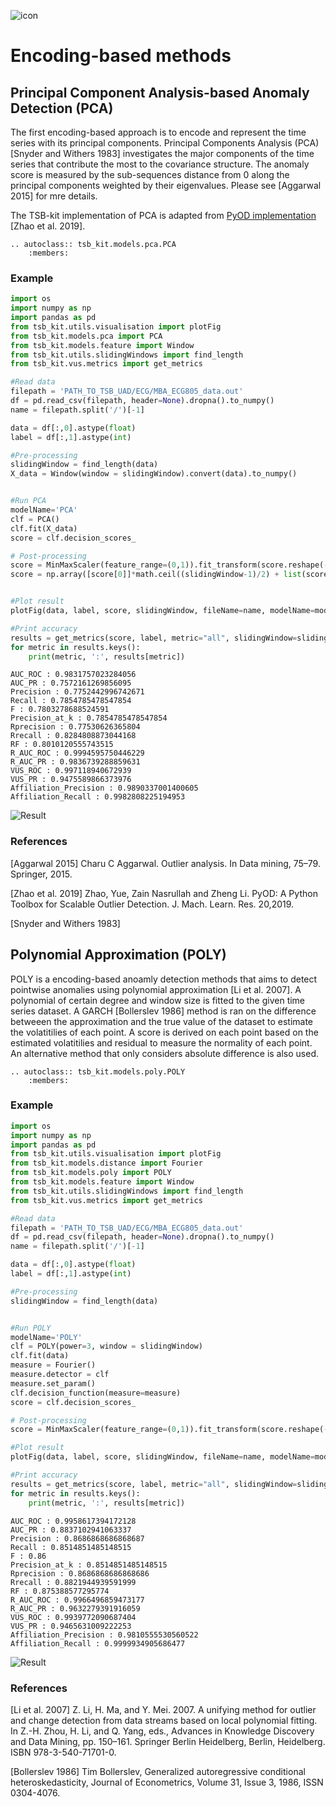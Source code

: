 ![icon](../../images/method_icons/encoding.png "icon")
# Encoding-based methods

## Principal Component Analysis-based Anomaly Detection (PCA)

The first encoding-based approach is to encode and represent the time series with its principal components. Principal Components Analysis (PCA) [Snyder and Withers 1983] investigates the major components of the time series that contribute the most to the covariance structure. The anomaly score is measured by the sub-sequences distance from 0 along the principal components weighted by their eigenvalues. Please see [Aggarwal 2015] for mre details.


The TSB-kit implementation of PCA is adapted from [PyOD implementation](https://pyod.readthedocs.io/en/latest/) [Zhao et al. 2019].

```{eval-rst}  
.. autoclass:: tsb_kit.models.pca.PCA
    :members:

```

### Example

```python
import os
import numpy as np
import pandas as pd
from tsb_kit.utils.visualisation import plotFig
from tsb_kit.models.pca import PCA
from tsb_kit.models.feature import Window
from tsb_kit.utils.slidingWindows import find_length
from tsb_kit.vus.metrics import get_metrics

#Read data
filepath = 'PATH_TO_TSB_UAD/ECG/MBA_ECG805_data.out'
df = pd.read_csv(filepath, header=None).dropna().to_numpy()
name = filepath.split('/')[-1]

data = df[:,0].astype(float)
label = df[:,1].astype(int)

#Pre-processing    
slidingWindow = find_length(data)
X_data = Window(window = slidingWindow).convert(data).to_numpy()


#Run PCA
modelName='PCA'
clf = PCA()
clf.fit(X_data)
score = clf.decision_scores_

# Post-processing
score = MinMaxScaler(feature_range=(0,1)).fit_transform(score.reshape(-1,1)).ravel()
score = np.array([score[0]]*math.ceil((slidingWindow-1)/2) + list(score) + [score[-1]]*((slidingWindow-1)//2))


#Plot result
plotFig(data, label, score, slidingWindow, fileName=name, modelName=modelName) 

#Print accuracy
results = get_metrics(score, label, metric="all", slidingWindow=slidingWindow)
for metric in results.keys():
    print(metric, ':', results[metric])
```
```
AUC_ROC : 0.9831757023284056
AUC_PR : 0.7572161269856095
Precision : 0.7752442996742671
Recall : 0.7854785478547854
F : 0.7803278688524591
Precision_at_k : 0.7854785478547854
Rprecision : 0.77530626365804
Rrecall : 0.8284808873044168
RF : 0.8010120555743515
R_AUC_ROC : 0.9994595750446229
R_AUC_PR : 0.9836739288859631
VUS_ROC : 0.997118940672939
VUS_PR : 0.9475589866373976
Affiliation_Precision : 0.9890337001400605
Affiliation_Recall : 0.9982808225194953
```
![Result](../../images/method_results/PCA.png "PCA Result")

### References

[Aggarwal 2015] Charu C Aggarwal. Outlier analysis. In Data mining, 75–79. Springer, 2015.

[Zhao et al. 2019] Zhao, Yue, Zain Nasrullah and Zheng Li. PyOD: A Python Toolbox for Scalable Outlier Detection. J. Mach. Learn. Res. 20,2019.

[Snyder and Withers 1983] 

## Polynomial Approximation (POLY)


POLY is a encoding-based anoamly detection methods that aims to detect pointwise anomalies using polynomial approximation [Li et al. 2007]. A polynomial of certain degree and window size is fitted to the given time series dataset. A GARCH [Bollerslev 1986] method is ran on the difference betweeen the approximation and the true value of the dataset to estimate the volatitilies of each point. A score is derived on each point based on the estimated volatitilies and residual to measure the normality of each point. An alternative method that only considers absolute difference is also used.


```{eval-rst}  
.. autoclass:: tsb_kit.models.poly.POLY
    :members:

```

### Example

```python
import os
import numpy as np
import pandas as pd
from tsb_kit.utils.visualisation import plotFig
from tsb_kit.models.distance import Fourier
from tsb_kit.models.poly import POLY
from tsb_kit.models.feature import Window
from tsb_kit.utils.slidingWindows import find_length
from tsb_kit.vus.metrics import get_metrics

#Read data
filepath = 'PATH_TO_TSB_UAD/ECG/MBA_ECG805_data.out'
df = pd.read_csv(filepath, header=None).dropna().to_numpy()
name = filepath.split('/')[-1]

data = df[:,0].astype(float)
label = df[:,1].astype(int)

#Pre-processing    
slidingWindow = find_length(data)


#Run POLY
modelName='POLY'
clf = POLY(power=3, window = slidingWindow)
clf.fit(data)
measure = Fourier()
measure.detector = clf
measure.set_param()
clf.decision_function(measure=measure)
score = clf.decision_scores_

# Post-processing
score = MinMaxScaler(feature_range=(0,1)).fit_transform(score.reshape(-1,1)).ravel()

#Plot result
plotFig(data, label, score, slidingWindow, fileName=name, modelName=modelName) 

#Print accuracy
results = get_metrics(score, label, metric="all", slidingWindow=slidingWindow)
for metric in results.keys():
    print(metric, ':', results[metric])
```
```
AUC_ROC : 0.9958617394172128
AUC_PR : 0.8837102941063337
Precision : 0.8686868686868687
Recall : 0.8514851485148515
F : 0.86
Precision_at_k : 0.8514851485148515
Rprecision : 0.8686868686868686
Rrecall : 0.8821944939591999
RF : 0.875388577295774
R_AUC_ROC : 0.9966496859473177
R_AUC_PR : 0.9632279391916059
VUS_ROC : 0.9939772090687404
VUS_PR : 0.9465631009222253
Affiliation_Precision : 0.9810555530560522
Affiliation_Recall : 0.9999934905686477
```
![Result](../../images/method_results/POLY.png "POLY Result")

### References

[Li et al. 2007] Z. Li, H. Ma, and Y. Mei. 2007. A unifying method for outlier and change detection from data streams based on local polynomial fitting. In Z.-H. Zhou, H. Li, and Q. Yang, eds., Advances in Knowledge Discovery and Data Mining, pp. 150–161. Springer Berlin Heidelberg, Berlin, Heidelberg. ISBN 978-3-540-71701-0.

[Bollerslev 1986] Tim Bollerslev, Generalized autoregressive conditional heteroskedasticity, Journal of Econometrics, Volume 31, Issue 3, 1986, ISSN 0304-4076.
